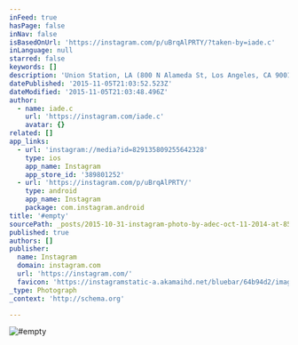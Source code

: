```yaml
---
inFeed: true
hasPage: false
inNav: false
isBasedOnUrl: 'https://instagram.com/p/uBrqAlPRTY/?taken-by=iade.c'
inLanguage: null
starred: false
keywords: []
description: 'Union Station, LA (800 N Alameda St, Los Angeles, CA 90012) ..no idea why this part was so empty, but love the huge windows. Also serves as the metro link, so easy to get to down to Hollywood.. take the metro, beat the traffic.'
datePublished: '2015-11-05T21:03:52.523Z'
dateModified: '2015-11-05T21:03:48.496Z'
author:
  - name: iade.c
    url: 'https://instagram.com/iade.c'
    avatar: {}
related: []
app_links:
  - url: 'instagram://media?id=829135809255642328'
    type: ios
    app_name: Instagram
    app_store_id: '389801252'
  - url: 'https://instagram.com/p/uBrqAlPRTY/'
    type: android
    app_name: Instagram
    package: com.instagram.android
title: '#empty'
sourcePath: _posts/2015-10-31-instagram-photo-by-adec-oct-11-2014-at-851pm-utc.md
published: true
authors: []
publisher:
  name: Instagram
  domain: instagram.com
  url: 'https://instagram.com/'
  favicon: 'https://instagramstatic-a.akamaihd.net/bluebar/64b94d2/images/ico/favicon.ico'
_type: Photograph
_context: 'http://schema.org'

---
```

![#empty](https://scontent.cdninstagram.com/hphotos-xfp1/t51.2885-15/e15/10724091_767252556656113_99371013_n.jpg)